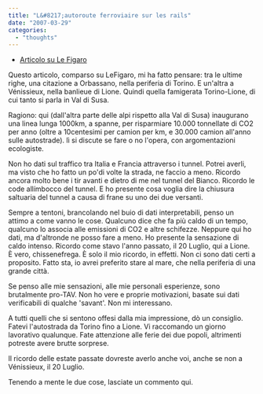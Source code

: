```yaml
---
title: "L&#8217;autoroute ferroviaire sur les rails"
date: "2007-03-29"
categories: 
  - "thoughts"
---
```


- [Articolo su Le Figaro](http://www.lefigaro.fr/economie/20070329.WWW000000316_l_autoroute_ferroviaire_sur_les_rails.html)

Questo articolo, comparso su LeFigaro, mi ha fatto pensare: tra le ultime righe, una citazione a Orbassano, nella periferia di Torino. E un'altra a Vénissieux, nella banlieue di Lione. Quindi quella famigerata Torino-Lione, di cui tanto si parla in Val di Susa.

Ragiono: qui (dall'altra parte delle alpi rispetto alla Val di Susa) inaugurano una linea lunga 1000km, a spanne, per risparmiare 10.000 tonnellate di CO2 per anno (oltre a 10centesimi per camion per km, e 30.000 camion all'anno sulle autostrade). lì si discute se fare o no l'opera, con argomentazioni ecologiste.

Non ho dati sul traffico tra Italia e Francia attraverso i tunnel. Potrei averli, ma visto che ho fatto un po'di volte la strada, ne faccio a meno. Ricordo ancora molto bene i tir avanti e dietro di me nel tunnel del Bianco. Ricordo le code allímbocco del tunnel. E ho presente cosa voglia dire la chiusura saltuaria del tunnel a causa di frane su uno dei due versanti.

Sempre a tentoni, brancolando nel buio di dati interpretabili, penso un attimo a come vanno le cose. Qualcuno dice che fa più caldo di un tempo, qualcuno lo associa alle emissioni di CO2 e altre schifezze. Neppure qui ho dati, ma d'altronde ne posso fare a meno. Ho presente la sensazione di caldo intenso. Ricordo come stavo l'anno passato, il 20 Luglio, qui a Lione. È vero, chissenefrega. È solo il mio ricordo, in effetti. Non ci sono dati certi a proposito. Fatto sta, io avrei preferito stare al mare, che nella periferia di una grande città.

Se penso alle mie sensazioni, alle mie personali esperienze, sono brutalmente pro-TAV. Non ho vere e proprie motivazioni, basate sui dati verificabili di qualche 'savant'. Non mi interessano.

A tutti quelli che si sentono offesi dalla mia impressione, dò un consiglio. Fatevi l'autostrada da Torino fino a Lione. Vi raccomando un giorno lavorativo qualunque. Fate attenzione alle ferie dei due popoli, altrimenti potreste avere brutte sorprese.

Il ricordo delle estate passate dovreste averlo anche voi, anche se non a Vénissieux, il 20 Luglio.

Tenendo a mente le due cose, lasciate un commento qui.
